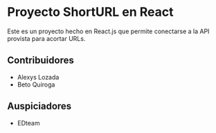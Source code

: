 # Proyecto ShortURL en React

Este es un proyecto hecho en React.js que permite conectarse a la API provista para acortar URLs.

## Contribuidores

- Alexys Lozada
- Beto Quiroga

## Auspiciadores
 - EDteam